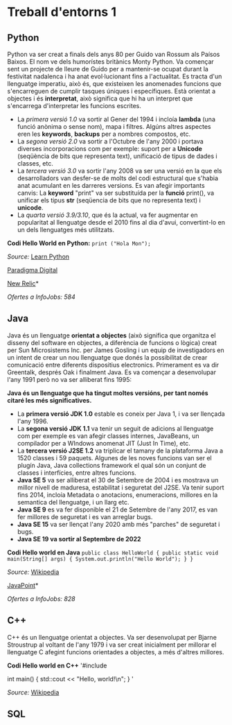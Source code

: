 # Treball d'entorns 1

## **Python** ##
Python va ser creat a finals dels anys 80 per Guido van Rossum als Paísos Baixos. El nom ve dels humorístes britànics Monty Python.
Va començar sent un projecte de lleure de Guido per a mantenir-se ocupat durant la festivitat nadalenca i ha anat evol·lucionant fins a l'actualitat.
Es tracta d'un llenguatge imperatiu, això és, que existeixen les anomenades funcions que s'encarreguen de cumplir tasques úniques i específiques. Està orientat a objectes i és **interpretat**, això significa que hi ha un interpret que s'encarrega d'interpretar les funcions escrites.

- La *primera versió 1.0* va sortir al Gener del 1994 i incloía **lambda** (una funció anònima o sense nom), mapa i filtres. Algúns altres aspectes eren les **keywords**, **backups** per a nombres compostos, etc.
- La *segona versió 2.0* va sortir a l'Octubre de l'any 2000 i portava diverses incorporacions com per exemple: suport per a **Unicode** (seqüència de bits que representa text), unificació de tipus de dades i classes, etc.
- La *tercera versió 3.0* va sortir l'any 2008 va ser una versió en la que els desarrolladors van desfer-se de molts del codi estructural que s'habia anat acumulant en les darreres versions. Es van afegir importants canvis: La **keyword** "print" va ser substituída per la **funció** print(), va unificar els tipus **str** (seqüencia de bits que no representa text) i **unicode**.
- La *quarta versió 3.9/3.10*, que és la actual, va fer augmentar en popularitat al llenguatge desde el 2010 fins al dia d'avui, convertint-lo en un dels llenguatges més utilitzats.

**Codi Hello World en Python:**
`print ("Hola Mon");`

*Source:* [Learn Python](https://learnpython.com/blog/history-of-python/)

[Paradigma Digital](https://www.paradigmadigital.com/dev/es-python-el-lenguaje-del-futuro/)

[New Relic](https://newrelic.com/blog/nerd-life/python-programming-styles)*

*Ofertes a InfoJobs: 584*

## **Java** ##
Java és un llenguatge **orientat a objectes** (això significa que organitza el disseny del software en objectes, a diferència de funcions o lògica) creat per Sun Microsistems Inc. per James Gosling i un equip de investigadors en un intent de crear un nou llenguatge que donés la possibilitat de crear comunicació entre diferents dispositius electronics. Primerament es va dir Greentalk, després Oak i finalment Java. Es va començar a desenvolupar l'any 1991 però no va ser alliberat fins 1995:

**Java és un llenguatge que ha tingut moltes versións, per tant només citaré les més significatives.**

- La **primera versió JDK 1.0** estable es coneix per Java 1, i va ser llençada l'any 1996.
- La **segona versió JDK 1.1** va tenir un seguit de adicions al llenguatge com per exemple es van afegir classes internes, JavaBeans, un compilador per a WIndows anomenat JIT (Just In Time), etc.
- La **tercera versió J2SE 1.2** va triplicar el tamany de la plataforma Java a 1520 classes i 59 paquets. Algunes de les noves funcions van ser el plugín Java, Java collections framework el qual són un conjunt de classes i interfícies, entre altres funcions.
- **Java SE 5** va ser alliberat el 30 de Setembre de 2004 i es mostrava un millor nivell de maduresa, estabilitat i seguretat del J2SE. Va tenir suport fins 2014, incloía Metadata o anotacions, enumeracions, millores en la semantica del llenguatge, i un llarg etc.
- **Java SE 9** es va fer disponible el 21 de Setembre de l'any 2017, es van fer millores de seguretat i es van arreglar bugs.
- **Java SE 15** va ser llençat l'any 2020 amb més "parches" de seguretat i bugs.
- **Java SE 19 va sortir al Septembre de 2022**

**Codi Hello world en Java**
`public class HelloWorld {
    public static void main(String[] args) {
        System.out.println("Hello World");
    }
}`

*Source:* [Wikipedia](https://en.wikipedia.org/wiki/Java_version_history)

[JavaPoint](https://www.javatpoint.com/history-of-java)*

*Ofertes a InfoJobs: 828*

## **C++** ##
C++ és un llenguatge orientat a objectes. Va ser desenvolupat per Bjarne Stroustrup al voltant de l'any 1979 i va ser creat inicialment per millorar el llenguatge C afegint funcions orientades a objectes, a més d'altres millores.



**Codi Hello world en C++**
'#include <iostream>

int main()
{
    std::cout << "Hello, world!\n";
}
'
    
*Source:* [Wikipedia](https://en.wikipedia.org/wiki/C%2B%2B)



## **SQL** ##
